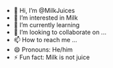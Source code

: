- 👋 Hi, I’m @MilkJuices
- 👀 I’m interested in Milk
- 🌱 I’m currently learning 
- 💞️ I’m looking to collaborate on ...
- 📫 How to reach me ...
- 😄 Pronouns: He/him
- ⚡ Fun fact: Milk is not juice

<!---
MilkJuices/MilkJuices is a ✨ special ✨ repository because its `README.md` (this file) appears on your GitHub profile.
You can click the Preview link to take a look at your changes.
--->
